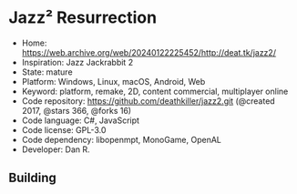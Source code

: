 # Jazz² Resurrection

- Home: https://web.archive.org/web/20240122225452/http://deat.tk/jazz2/
- Inspiration: Jazz Jackrabbit 2
- State: mature
- Platform: Windows, Linux, macOS, Android, Web
- Keyword: platform, remake, 2D, content commercial, multiplayer online
- Code repository: https://github.com/deathkiller/jazz2.git (@created 2017, @stars 366, @forks 16)
- Code language: C#, JavaScript
- Code license: GPL-3.0
- Code dependency: libopenmpt, MonoGame, OpenAL
- Developer: Dan R.

## Building
